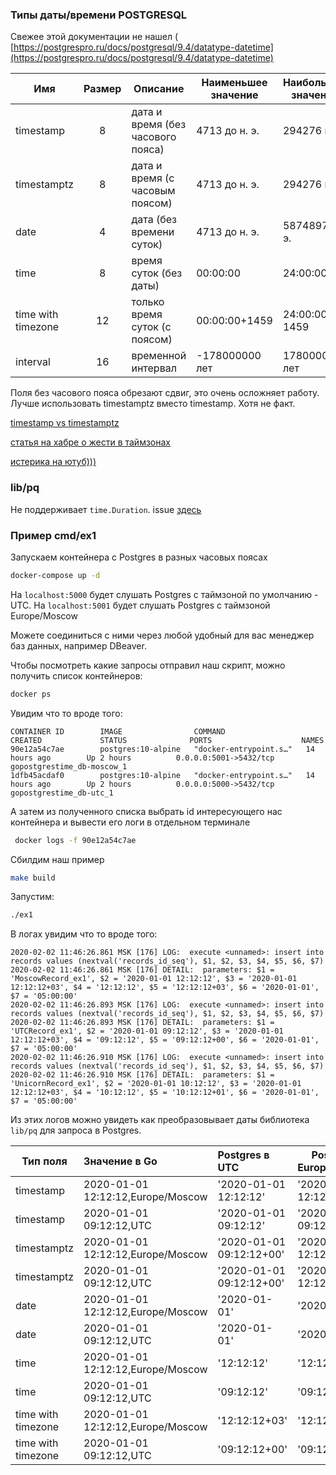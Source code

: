 ### Типы даты/времени POSTGRESQL

Свежее этой документации не нашел (
[https://postgrespro.ru/docs/postgresql/9.4/datatype-datetime](https://postgrespro.ru/docs/postgresql/9.4/datatype-datetime)

| Имя                | Размер | Описание                          | Наименьшее значение | Наибольшее значение |
|--------------------|:------:|-----------------------------------|---------------------|---------------------|
| timestamp          |   8    | дата и время (без часового пояса) | 4713 до н. э.       | 294276 н. э.        |
| timestamptz        |   8    | дата и время (с часовым поясом)   | 4713 до н. э.       | 294276 н. э.        |
| date               |   4    | дата (без времени суток)          | 4713 до н. э.       | 5874897 н. э.       |
| time               |   8    | время суток (без даты)            | 00:00:00            | 24:00:00            |
| time with timezone |   12   | только время суток (с поясом)     | 00:00:00+1459       | 24:00:00-1459       |
| interval           |   16   | временной интервал                | -178000000 лет      | 178000000 лет       |

Поля без часового пояса обрезают сдвиг, это очень осложняет работу. Лучше использовать timestamptz вместо timestamp. Хотя не факт. 

[timestamp vs timestamptz](https://medium.com/building-the-system/how-to-store-dates-and-times-in-postgresql-269bda8d6403)

[статья на хабре о жести в таймзонах](https://habr.com/ru/company/mailru/blog/242645)

[истерика на ютуб)))](https://www.youtube.com/watch?v=-5wpm-gesOY)

### lib/pq

Не поддерживает `time.Duration`. issue [здесь](https://github.com/lib/pq/issues/78)

### Пример cmd/ex1

Запускаем контейнера с Postgres в разных часовых поясах  

```bash
docker-compose up -d 
```

На `localhost:5000` будет слушать Postgres с таймзоной по умолчанию - UTC.
На `localhost:5001` будет слушать Postgres с таймзоной Europe/Moscow

Можете соединиться с ними через любой удобный для вас менеджер баз данных, например DBeaver.

Чтобы посмотреть какие запросы отправил наш скрипт, можно получить список контейнеров:
```bash
docker ps
``` 

Увидим что то вроде того:
```
CONTAINER ID        IMAGE                COMMAND                  CREATED             STATUS              PORTS                    NAMES
90e12a54c7ae        postgres:10-alpine   "docker-entrypoint.s…"   14 hours ago        Up 2 hours          0.0.0.0:5001->5432/tcp   gopostgrestime_db-moscow_1
1dfb45acdaf0        postgres:10-alpine   "docker-entrypoint.s…"   14 hours ago        Up 2 hours          0.0.0.0:5000->5432/tcp   gopostgrestime_db-utc_1
```

А затем из полученного списка выбрать id интересующего нас контейнера и вывести его логи в отдельном терминале
```bash
 docker logs -f 90e12a54c7ae
```

Сбилдим наш пример
```bash
make build
```

Запустим:
```bash
./ex1
```

В логах увидим что то вроде того:
```
2020-02-02 11:46:26.861 MSK [176] LOG:  execute <unnamed>: insert into records values (nextval('records_id_seq'), $1, $2, $3, $4, $5, $6, $7)
2020-02-02 11:46:26.861 MSK [176] DETAIL:  parameters: $1 = 'MoscowRecord_ex1', $2 = '2020-01-01 12:12:12', $3 = '2020-01-01 12:12:12+03', $4 = '12:12:12', $5 = '12:12:12+03', $6 = '2020-01-01', $7 = '05:00:00'
2020-02-02 11:46:26.893 MSK [176] LOG:  execute <unnamed>: insert into records values (nextval('records_id_seq'), $1, $2, $3, $4, $5, $6, $7)
2020-02-02 11:46:26.893 MSK [176] DETAIL:  parameters: $1 = 'UTCRecord_ex1', $2 = '2020-01-01 09:12:12', $3 = '2020-01-01 12:12:12+03', $4 = '09:12:12', $5 = '09:12:12+00', $6 = '2020-01-01', $7 = '05:00:00'
2020-02-02 11:46:26.910 MSK [176] LOG:  execute <unnamed>: insert into records values (nextval('records_id_seq'), $1, $2, $3, $4, $5, $6, $7)
2020-02-02 11:46:26.910 MSK [176] DETAIL:  parameters: $1 = 'UnicornRecord_ex1', $2 = '2020-01-01 10:12:12', $3 = '2020-01-01 12:12:12+03', $4 = '10:12:12', $5 = '10:12:12+01', $6 = '2020-01-01', $7 = '05:00:00'

```

Из этих логов можно увидеть как преобразовывает даты библиотека `lib/pq` для запроса в Postgres.

| Тип поля           | Значение в Go                     | Postgres в UTC           | Postgres в Europe/Moscow |
|--------------------|:----------------------------------|:-------------------------|--------------------------|
| timestamp          | 2020-01-01 12:12:12,Europe/Moscow | '2020-01-01 12:12:12'    | '2020-01-01 12:12:12'    |
| timestamp          | 2020-01-01 09:12:12,UTC           | '2020-01-01 09:12:12'    | '2020-01-01 09:12:12'    |
| timestamptz        | 2020-01-01 12:12:12,Europe/Moscow | '2020-01-01 09:12:12+00' | '2020-01-01 12:12:12+03' |
| timestamptz        | 2020-01-01 09:12:12,UTC           | '2020-01-01 09:12:12+00' | '2020-01-01 12:12:12+03' |
| date               | 2020-01-01 12:12:12,Europe/Moscow | '2020-01-01'             | '2020-01-01'             |
| date               | 2020-01-01 09:12:12,UTC           | '2020-01-01'             | '2020-01-01'             |
| time               | 2020-01-01 12:12:12,Europe/Moscow | '12:12:12'               | '12:12:12'               |
| time               | 2020-01-01 09:12:12,UTC           | '09:12:12'               | '09:12:12'               |
| time with timezone | 2020-01-01 12:12:12,Europe/Moscow | '12:12:12+03'            | '12:12:12+03'            |
| time with timezone | 2020-01-01 09:12:12,UTC           | '09:12:12+00'            | '09:12:12+00'            |